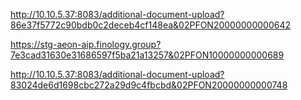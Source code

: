 http://10.10.5.37:8083/additional-document-upload?86e37f5772c90bdb0c2deceb4cf148ea&02PFON20000000000642

https://stg-aeon-aip.finology.group?7e3cad31630e31686597f5ba21a13257&02PFON10000000000689


http://10.10.5.37:8083/additional-document-upload?83024de6d1698cbc272a29d9c4fbcbd&02PFON20000000000748
